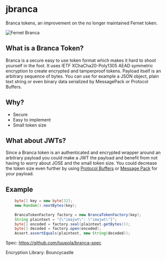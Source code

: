 # jbranca
Branca tokens, an improvement on the no longer maintained Fernet token.

![Fernet Branca](http://4.bp.blogspot.com/_6BGn0kFnHd4/Sy1HUGWME6I/AAAAAAAAACU/9box6oqRnFo/s400/FernetAdGatorGirl.jpg)

## What is a Branca Token?

Branca is a secure easy to use token format which makes it hard to shoot yourself in the foot. It uses IETF XChaCha20-Poly1305 AEAD symmetric encryption to create encrypted and tamperproof tokens. Payload itself is an arbitrary sequence of bytes. You can use for example a JSON object, plain text string or even binary data serialized by MessagePack or Protocol Buffers.

## Why?
* Secure
* Easy to implement
* Small token size

## What about JWTs?
Since a Branca token is an authenticated and encrypted wrapper around an arbitrary payload you could make a JWT the payload and benefit from not having to worry about JOSE and the small token size.
You could decrease the token size even further by using [Protocol Buffers](https://developers.google.com/protocol-buffers) or [Message Pack](https://msgpack.org) for your payload.

## Example
```java
    byte[] key = new byte[32];
    new Random().nextBytes(key);
    
    BrancaTokenFactory factory = new BrancaTokenFactory(key);
    String plaintext = "{\"imajwt\": \"imajwt\"}";
    byte[] encoded = factory.seal(plaintext.getBytes());
    byte[] decoded = factory.open(encoded);
    Assert.assertEquals(plaintext, new String(decoded));
```

Spec:
https://github.com/tuupola/branca-spec

Encryption Library: Bouncycastle